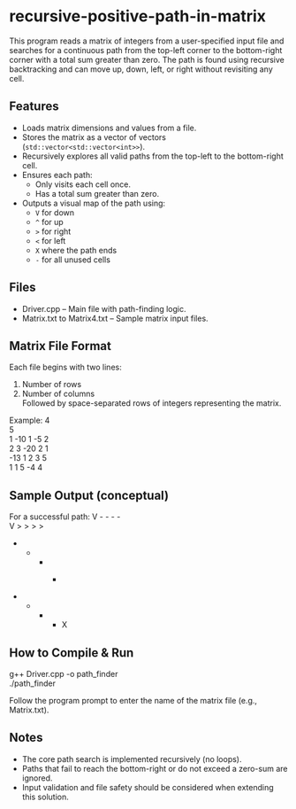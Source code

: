 # recursive-positive-path-in-matrix

This program reads a matrix of integers from a user-specified input file and searches for a continuous path from the top-left corner to the bottom-right corner with a total sum greater than zero. The path is found using recursive backtracking and can move up, down, left, or right without revisiting any cell.

## Features

- Loads matrix dimensions and values from a file.
- Stores the matrix as a vector of vectors (`std::vector<std::vector<int>>`).
- Recursively explores all valid paths from the top-left to the bottom-right cell.
- Ensures each path:
  - Only visits each cell once.
  - Has a total sum greater than zero.
- Outputs a visual map of the path using:
  - `V` for down
  - `^` for up
  - `>` for right
  - `<` for left
  - `X` where the path ends
  - `-` for all unused cells

## Files

- Driver.cpp – Main file with path-finding logic.
- Matrix.txt to Matrix4.txt – Sample matrix input files.

## Matrix File Format

Each file begins with two lines:
1. Number of rows
2. Number of columns  
Followed by space-separated rows of integers representing the matrix.

Example:
4  
5  
1 -10 1 -5 2  
2 3 -20 2 1  
-13 1 2 3 5  
1 1 5 -4 4  

## Sample Output (conceptual)

For a successful path:
V - - - -  
V > > > >  
- - - - >  
- - - - X  

## How to Compile & Run

g++ Driver.cpp -o path_finder  
./path_finder  

Follow the program prompt to enter the name of the matrix file (e.g., Matrix.txt).

## Notes

- The core path search is implemented recursively (no loops).
- Paths that fail to reach the bottom-right or do not exceed a zero-sum are ignored.
- Input validation and file safety should be considered when extending this solution.
